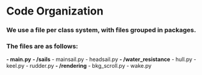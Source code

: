 # Code Organization

### We use a file per class system, with files grouped in packages. <br>
### The files are as follows:

**- main.py**
**- /sails**
    - mainsail.py
    - headsail.py
**- /water_resistance**
    - hull.py
    - keel.py
    - rudder.py
**- /rendering**
    - bkg_scroll.py
    - wake.py
